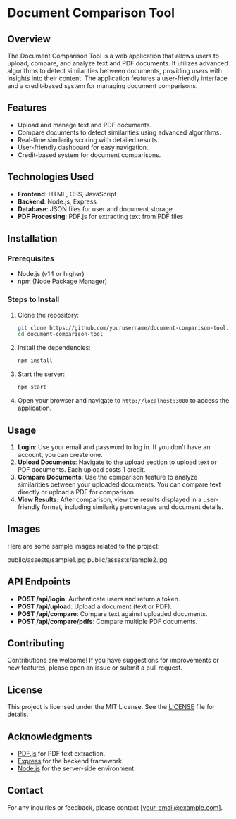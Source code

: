 # Document Comparison Tool

## Overview

The Document Comparison Tool is a web application that allows users to upload, compare, and analyze text and PDF documents. It utilizes advanced algorithms to detect similarities between documents, providing users with insights into their content. The application features a user-friendly interface and a credit-based system for managing document comparisons.

## Features

- Upload and manage text and PDF documents.
- Compare documents to detect similarities using advanced algorithms.
- Real-time similarity scoring with detailed results.
- User-friendly dashboard for easy navigation.
- Credit-based system for document comparisons.

## Technologies Used

- **Frontend**: HTML, CSS, JavaScript
- **Backend**: Node.js, Express
- **Database**: JSON files for user and document storage
- **PDF Processing**: PDF.js for extracting text from PDF files

## Installation

### Prerequisites

- Node.js (v14 or higher)
- npm (Node Package Manager)

### Steps to Install

1. Clone the repository:
   ```bash
   git clone https://github.com/yourusername/document-comparison-tool.git
   cd document-comparison-tool
   ```

2. Install the dependencies:
   ```bash
   npm install
   ```

3. Start the server:
   ```bash
   npm start
   ```

4. Open your browser and navigate to `http://localhost:3000` to access the application.

## Usage

1. **Login**: Use your email and password to log in. If you don't have an account, you can create one.
2. **Upload Documents**: Navigate to the upload section to upload text or PDF documents. Each upload costs 1 credit.
3. **Compare Documents**: Use the comparison feature to analyze similarities between your uploaded documents. You can compare text directly or upload a PDF for comparison.
4. **View Results**: After comparison, view the results displayed in a user-friendly format, including similarity percentages and document details.

## Images

Here are some sample images related to the project:

public/assests/sample1.jpg
public/assests/sample2.jpg

## API Endpoints

- **POST /api/login**: Authenticate users and return a token.
- **POST /api/upload**: Upload a document (text or PDF).
- **POST /api/compare**: Compare text against uploaded documents.
- **POST /api/compare/pdfs**: Compare multiple PDF documents.

## Contributing

Contributions are welcome! If you have suggestions for improvements or new features, please open an issue or submit a pull request.

## License

This project is licensed under the MIT License. See the [LICENSE](LICENSE) file for details.

## Acknowledgments

- [PDF.js](https://mozilla.github.io/pdf.js/) for PDF text extraction.
- [Express](https://expressjs.com/) for the backend framework.
- [Node.js](https://nodejs.org/) for the server-side environment.

## Contact

For any inquiries or feedback, please contact [your-email@example.com].
